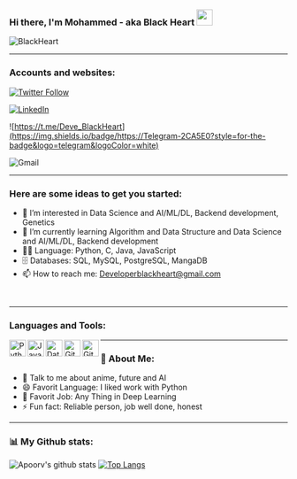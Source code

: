 ### Hi there, I'm Mohammed - aka Black Heart <img src="https://github.com/DeveBlackHeart/DeveBlackHeart/blob/8785b7abcea0ad27afd8bbd2bd46d347e1b1e642/IMG%20GIF/Hi.gif" width="29px">


![BlackHeart](https://github.com/DeveBlackHeart/DeveBlackHeart/blob/9cac726626cdc640a114525696d2a4180d4df594/IMG%20GIF/max.gif)

<!-- https://github.com/DeveBlackHeart/DeveBlackHeart/blob/5efc1a847aa43628ea754b9010b4f1fc5b0d33b0/IMG%20GIF/Deve_BlackHeart.mp4 
https://github.com/DeveBlackHeart/DeveBlackHeart/blob/9cac726626cdc640a114525696d2a4180d4df594/IMG%20GIF/max.gif--->


--- 
### Accounts and websites:
[![Twitter Follow](https://img.shields.io/twitter/follow/Deve_BlackHeart?color=1DA1F2&logo=twitter&style=for-the-badge)](https://twitter.com/Deve_BlackHeart)

[![LinkedIn](https://img.shields.io/https://www.linkedin.com/in/mohammed-khalil-b62525217?color=1DA1F2&logo=linkedin&style=for-the-badge)](https://www.linkedin.com/in/mohammed-khalil)

![https://t.me/Deve_BlackHeart](https://img.shields.io/badge/https://Telegram-2CA5E0?style=for-the-badge&logo=telegram&logoColor=white)

![Gmail](https://img.shields.io/badge/Gmail-D14836?style=for-the-badge&logo=gmail&logoColor=white)


---

### Here are some ideas to get you started:
- 👀 I’m interested in Data Science and AI/ML/DL, Backend development, Genetics
- 🌱 I’m currently learning Algorithm and Data Structure and Data Science and AI/ML/DL, Backend development
- 🧑‍💻️ Language: Python, C, Java, JavaScript
- 🗄️ Databases: SQL, MySQL, PostgreSQL, MangaDB
- 📫 How to reach me: Developerblackheart@gmail.com

<br />

---

<!--
**DeveBlackHeart/DeveBlackHeart** is a ✨ _special_ ✨ repository because its `README.md` (this file) appears on your GitHub profile.

Here are some ideas to get you started:

- 🔭 I’m currently working on ...
- 🌱 I’m currently learning ...
- 👯 I’m looking to collaborate on ...
- 🤔 I’m looking for help with ...
- 💬 Ask me about ...
- 📫 How to reach me: ...
- 😄 Pronouns: ...
- ⚡ Fun fact: ...
-->

### Languages and Tools:


<img align="left" alt="Python" width="30px" src="https://github.com/DeveBlackHeart/DeveBlackHeart/blob/99ad56b8593360076ea9b8c00cd0c47e92dc2fa4/IMG%20GIF/LMt9638dO8dftAjtco.gif" />

<img align="left" alt="JavaScript" width="30px" src="https://github.com/DeveBlackHeart/DeveBlackHeart/blob/d96171818ed81344f4b5b64b3d877636cb128f21/IMG%20GIF/ln7z2eWriiQAllfVcn.gif" />

<img align="left" alt="Databases" width="30px" src="https://github.com/DeveBlackHeart/DeveBlackHeart/blob/d96171818ed81344f4b5b64b3d877636cb128f21/IMG%20GIF/kPrlykW2TpVU4HWx2O.gif" />

<img align="left" alt="Git" width="30px" src="https://github.com/DeveBlackHeart/DeveBlackHeart/blob/d96171818ed81344f4b5b64b3d877636cb128f21/IMG%20GIF/kH6CqYiquZawmU1HI6.gif" />

<img align="left" alt="GitHub" width="30px" src="https://github.com/DeveBlackHeart/DeveBlackHeart/blob/d96171818ed81344f4b5b64b3d877636cb128f21/IMG%20GIF/KzJkzjggfGN5Py6nkT.gif" />


---



### 🤵 About Me:
- 💬 Talk to me about anime, future and AI
- 😄 Favorit Language: I liked work with Python
- 💼️ Favorit Job: Any Thing in Deep Learning
- ⚡ Fun fact: Reliable person, job well done, honest

---


### 📊️ My Github stats:
![Apoorv's github stats](https://github-readme-stats.vercel.app/api?username=DeveBlackHeart&theme=radical&show_icons=true)
[![Top Langs](https://github-readme-stats.vercel.app/api/top-langs/?username=DeveBlackHeart&layout=compact&text_color=daf7dc&bg_color=151515)](https://github.com/DeveBlackHeart/github-readme-stats)


[website]: https://github.com/DeveBlackHeart
[twitter]: https://twitter.com/Deve_BlackHeart
[youtube]: https://youtube.com/
[linkedin]: https://www.linkedin.com/in/mohammed-khalil-b62525217
[Telegram]: https://t.me/Deve_BlackHeart
[Gmail]: developerblackheart@gmail.com
